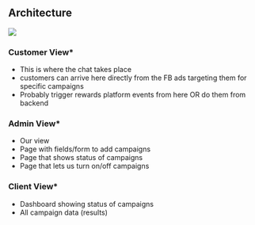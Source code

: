 ## Architecture

![](../mockup/rough.jpg)

### Customer View*
- This is where the chat takes place
- customers can arrive here directly from the FB ads targeting them for specific campaigns
- Probably trigger rewards platform events from here OR do them from backend

### Admin View*
- Our view
- Page with fields/form to add campaigns
- Page that shows status of campaigns
- Page that lets us turn on/off campaigns

### Client View*
- Dashboard showing status of campaigns
- All campaign data (results)


